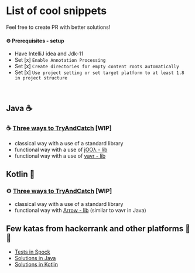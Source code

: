 # List of cool snippets

Feel free to create PR with better solutions!

#### ⚙ Prerequisites - setup
* Have IntelliJ idea and Jdk-11
* Set [x] `Enable Annotation Processing` 
* Set [x] `Create directories for empty content roots automatically`
* Set [x] `Use project setting or set target platform to at least 1.8 in project structure`

<br>

## Java  ☕

### ☕ [Three ways to TryAndCatch]() [WIP]

* classical way with a use of a standard library
* functional way with a use of [jOOλ - lib](https://github.com/jOOQ/jOOL) 
* functional way with a use of [vavr - lib](https://github.com/vavr-io/vavr)

## Kotlin 💪

### ⚙ [Three ways to TryAndCatch]() [WIP]

* classical way with a use of a standard library
* functional way with [Arrow - lib](https://arrow-kt.io/docs/) (similar to vavr in Java)

## Few katas from hackerrank and other platforms 🥋🥋

* [Tests in Spock](https://github.com/braintelligencePL/snippets-and-katas-of-jvm-languages/tree/master/katas/src/test/groovy/pl/braintelligence/katas)
* [Solutions in Java](https://github.com/braintelligencePL/snippets-and-katas-of-jvm-languages/tree/master/katas/src/main/java/pl/braintelligence/katas)
* [Solutions in Kotlin](https://github.com/braintelligencePL/snippets-and-katas-of-jvm-languages/tree/master/katas/src/main/kotlin/pl/braintelligence/katas)

